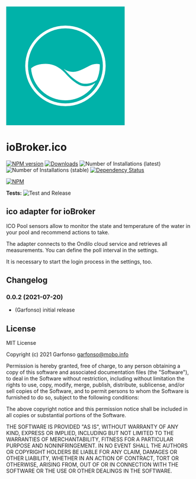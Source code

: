 ![Logo](admin/ico.png)
# ioBroker.ico

[![NPM version](https://img.shields.io/npm/v/iobroker.ico.svg)](https://www.npmjs.com/package/iobroker.ico)
[![Downloads](https://img.shields.io/npm/dm/iobroker.ico.svg)](https://www.npmjs.com/package/iobroker.ico)
![Number of Installations (latest)](https://iobroker.live/badges/ico-installed.svg)
![Number of Installations (stable)](https://iobroker.live/badges/ico-stable.svg)
[![Dependency Status](https://img.shields.io/david/iobroker-community-adapters/iobroker.ico.svg)](https://david-dm.org/iobroker-community-adapters/iobroker.ico)

[![NPM](https://nodei.co/npm/iobroker.ico.png?downloads=true)](https://nodei.co/npm/iobroker.ico/)

**Tests:** ![Test and Release](https://github.com/iobroker-community-adapters/ioBroker.ico/workflows/Test%20and%20Release/badge.svg)

## ico adapter for ioBroker

ICO Pool sensors allow to monitor the state and temperature of the water in your pool and recommend actions to take.

The adapter connects to the Ondilo cloud service and retrieves all measurements. You can define the poll interval in the settings.

It is necessary to start the login process in the settings, too. 

## Changelog
<!--
    Placeholder for the next version (at the beginning of the line):
    ### **WORK IN PROGRESS**
-->
### 0.0.2 (2021-07-20)
* (Garfonso) initial release

## License
MIT License

Copyright (c) 2021 Garfonso <garfonso@mobo.info>

Permission is hereby granted, free of charge, to any person obtaining a copy
of this software and associated documentation files (the "Software"), to deal
in the Software without restriction, including without limitation the rights
to use, copy, modify, merge, publish, distribute, sublicense, and/or sell
copies of the Software, and to permit persons to whom the Software is
furnished to do so, subject to the following conditions:

The above copyright notice and this permission notice shall be included in all
copies or substantial portions of the Software.

THE SOFTWARE IS PROVIDED "AS IS", WITHOUT WARRANTY OF ANY KIND, EXPRESS OR
IMPLIED, INCLUDING BUT NOT LIMITED TO THE WARRANTIES OF MERCHANTABILITY,
FITNESS FOR A PARTICULAR PURPOSE AND NONINFRINGEMENT. IN NO EVENT SHALL THE
AUTHORS OR COPYRIGHT HOLDERS BE LIABLE FOR ANY CLAIM, DAMAGES OR OTHER
LIABILITY, WHETHER IN AN ACTION OF CONTRACT, TORT OR OTHERWISE, ARISING FROM,
OUT OF OR IN CONNECTION WITH THE SOFTWARE OR THE USE OR OTHER DEALINGS IN THE
SOFTWARE.
